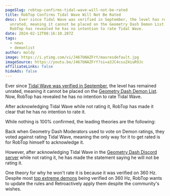 ```yaml
---
pageSlug: robtop-confirms-tidal-wave-will-not-be-rated
title: RobTop Confirms Tidal Wave Will Not Be Rated
desc: Ever since Tidal Wave was verified in September, the level has remained
  unrated, meaning it cannot be placed on the Geometry Dash Demon List. Now,
  RobTop has revealed he has no intention to rate Tidal Wave.
date: 2024-02-12T08:16:10.287Z
tags:
  - news
  - demonlist
author: moldy
image: https://i.ytimg.com/vi/J467bNAZFrY/maxresdefault.jpg
imageSource: https://youtu.be/J467bNAZFrY?si=a3JC4csuZ4iuR9Jc
affiliateLinks: false
hideAds: false
---
```

Ever since [Tidal Wave was verified in September](/posts/new-top-1-geometry-dash-demon-tidal-wave-verified-by-zoink-in-50000-attempts/), the level has remained unrated, meaning it cannot be placed on the [Geometry Dash Demon List](/posts/geometry-dash-demon-list-where-to-find-the-hardest-demons/). Now, RobTop has revealed he has no intention to rate Tidal Wave.

After acknowledging Tidal Wave while not rating it, RobTop has made it clear that he has no intention to rate it.

While nothing is 100% confirmed, the leading theories are the following:

Back when Geometry Dash Moderators used to vote on Demon ratings, they voted against rating Tidal Wave, meaning the only way for it to get rated is for RobTop himself to acknowledge it.

However, after acknowledging Tidal Wave in the [Geometry Dash Discord server](/posts/geometry-dash-discord-server-how-to-join-request-levels/) while not rating it, he has made the statement saying he will not be rating it.

One theory for why he won't rate it is because it was verified on 360 Hz. Despite most [top extreme demons](/posts/geometry-dash-demon-list-what-are-the-top-extreme-demons-2022/) being verified on 360 Hz, RobTop wants to update the rules and Retroactively apply them despite the community's wishes.